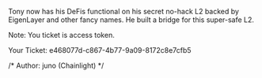Tony now has his DeFis functional on his secret no-hack L2 backed by EigenLayer and other fancy names. He built a bridge for this super-safe L2.

Note: You ticket is access token.

Your Ticket: e468077d-c867-4b77-9a09-8172c8e7cfb5

/* Author: juno (Chainlight) */
